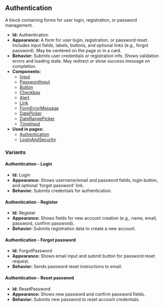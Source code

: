 ## Authentication
A block containing forms for user login, registration, or password management.
- **Id:** Authentication
- **Appearance:** A form for user login, registration, or password reset. Includes input fields, labels, buttons, and optional links (e.g., forgot password). May be centered on the page or in a card.
- **Behavior:** Submits user credentials or registration info. Shows validation errors and loading state. May redirect or show success message on completion.
- **Components:**
  - [Input](../components/Input.md)
  - [PasswordInput](../components/Passwordinput.md)
  - [Button](../components/Button.md)
  - [Checkbox](../components/Checkbox.md)
  - [Alert](../components/Alert.md)
  - [Link](../components/Link.md)
  - [FormErrorMessage](../components/Formerrormessage.md)
  - [DatePicker](../components/Datepicker.md)
  - [DateRangePicker](../components/Daterangepicker.md)
  - [TimeInput](../components/Timeinput.md)
- **Used in pages:**
  - [Authentication](../pages/Authentication.md)
  - [LoginAndSecurity](../pages/LoginAndSecurity.md)
### Variants
#### Authentication - **Login**
- **Id:** Login
- **Appearance:** Shows username/email and password fields, login button, and optional 'forgot password' link.
- **Behavior:** Submits credentials for authentication.
#### Authentication - **Register**
- **Id:** Register
- **Appearance:** Shows fields for new account creation (e.g., name, email, password, confirm password).
- **Behavior:** Submits registration data to create a new account.
#### Authentication - **Forgot password**
- **Id:** ForgotPassword
- **Appearance:** Shows email input and submit button for password reset request.
- **Behavior:** Sends password reset instructions to email.
#### Authentication - **Reset password**
- **Id:** ResetPassword
- **Appearance:** Shows new password and confirm password fields.
- **Behavior:** Submits new password to reset account credentials.
